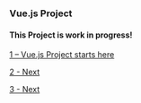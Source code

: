 
### Vue.js Project 

#### This Project is work in progress!

[1 – Vue.js Project starts here ](../../tree/6af23fdd0f0f76c9353ee8e20350e6a71dc1fe00/)

[2 - Next ](../../tree//)

[3 - Next ](../../tree//)
